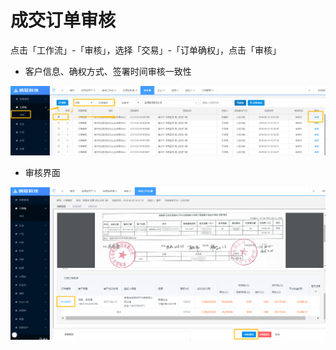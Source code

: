 # 成交订单审核

点击「工作流」-「审核」，选择「交易」-「订单确权」，点击「审核」

* 客户信息、确权方式、签署时间审核一致性

![](/assets/import.png成交)

* 审核界面

![](/assets/import.png123456)

